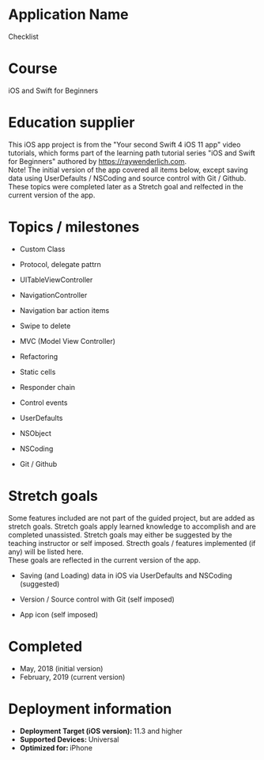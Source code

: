 # Application Name
Checklist

# Course
iOS and Swift for Beginners

# Education supplier
This iOS app project is from the "Your second Swift 4 iOS 11 app" video tutorials, which forms part of the learning path tutorial series "iOS and Swift for Beginners" authored by https://raywenderlich.com.
</br> Note! The initial version of the app covered all items below, except saving data using UserDefaults / NSCoding and source control with Git / Github. These topics were completed later as a Stretch goal and relfected in the current version of the app. 

# Topics / milestones

- Custom Class

- Protocol, delegate pattrn

- UITableViewController

- NavigationController

- Navigation bar action items

- Swipe to delete

- MVC (Model View Controller)

- Refactoring

- Static cells

- Responder chain

- Control events

- UserDefaults

- NSObject

- NSCoding

- Git / Github

# Stretch goals
Some features included are not part of the guided project, but are added as stretch goals. Stretch goals apply learned knowledge to accomplish and are completed unassisted. Stretch goals may either be suggested by the teaching instructor or self imposed. Strecth goals / features implemented (if any) will be listed here.
</br>These goals are reflected in the current version of the app.

- Saving (and Loading) data in iOS via UserDefaults and NSCoding (suggested)

- Version / Source control with Git (self imposed)

- App icon (self imposed)

# Completed
- May, 2018 (initial version)
- February, 2019 (current version)

# Deployment information

- <strong>Deployment Target (iOS version): </strong>11.3 and higher
- <strong>Supported Devices: </strong>Universal
- <strong>Optimized for: </strong>iPhone
